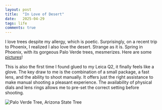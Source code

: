 ```yaml
---
layout: post
title:  "In Love of Desert"
date:   2025-04-29
tags: life 
comments: true
---
```


I love trees despite my allergy, which is poetic. Surprisingly, on a recent trip to Phoenix, I realized I also love the desert. Strange as it is. Spring in Phoenix, with its gorgeous Palo Verde trees, mesmerizes. Here are some [pictures](https://photos.app.goo.gl/2RZWUbtvC6wL5tEy8)! 

This is also the first time I found glued to my Leica Q2, it finally feels like a glove. The key draw to me is the combination of a small package, a fast lens, and the ability to shoot manually. It offers just the right assistance to make manual shooting a pleasant experience. The availability of physical dials and lens rings allows me to pre-set the correct setting before shooting. 

![Palo Verde Tree, Arizona State Tree](https://lh3.googleusercontent.com/pw/AP1GczOhbNhEO24b0-lJ4Oha7T8-Vu7-TbYsudxGWwdm7fT_aiWMsNcBckjrECSCEp2h24kNOTxUzuyT9SGWplkLszM32EHMFOmZOqAf2oM635XKuQxh-Rm5Ve5n0-D7sQ6aTMp4AL1JmVjGi1fBuLVMed1JLA=w2720-h1816-s-no?authuser=0 "Palo Verde Tree, Arizona State Tree")







